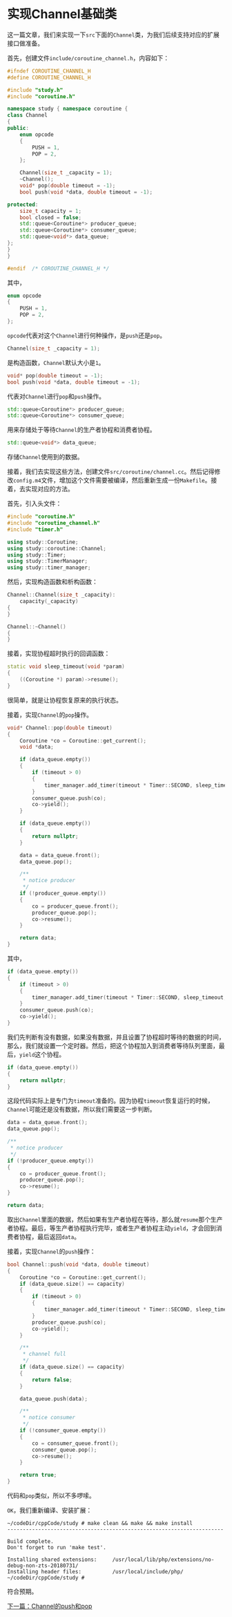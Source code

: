 # 实现Channel基础类

这一篇文章，我们来实现一下`src`下面的`Channel`类，为我们后续支持对应的扩展接口做准备。

首先，创建文件`include/coroutine_channel.h`，内容如下：

```cpp
#ifndef COROUTINE_CHANNEL_H
#define COROUTINE_CHANNEL_H

#include "study.h"
#include "coroutine.h"

namespace study { namespace coroutine {
class Channel
{
public:
    enum opcode
    {
        PUSH = 1,
        POP = 2,
    };

    Channel(size_t _capacity = 1);
    ~Channel();
    void* pop(double timeout = -1);
    bool push(void *data, double timeout = -1);

protected:
    size_t capacity = 1;
    bool closed = false;
    std::queue<Coroutine*> producer_queue;
    std::queue<Coroutine*> consumer_queue;
    std::queue<void*> data_queue;
};
}
}

#endif  /* COROUTINE_CHANNEL_H */
```

其中，

```cpp
enum opcode
{
    PUSH = 1,
    POP = 2,
};
```

`opcode`代表对这个`Channel`进行何种操作，是`push`还是`pop`。

```cpp
Channel(size_t _capacity = 1);
```

是构造函数，`Channel`默认大小是`1`。

```cpp
void* pop(double timeout = -1);
bool push(void *data, double timeout = -1);
```

代表对`Channel`进行`pop`和`push`操作。

```cpp
std::queue<Coroutine*> producer_queue;
std::queue<Coroutine*> consumer_queue;
```

用来存储处于等待`Channel`的生产者协程和消费者协程。

```cpp
std::queue<void*> data_queue;
```

存储`Channel`使用到的数据。

接着，我们去实现这些方法，创建文件`src/coroutine/channel.cc`。然后记得修改`config.m4`文件，增加这个文件需要被编译，然后重新生成一份`Makefile`。接着，去实现对应的方法。

首先，引入头文件：

```cpp
#include "coroutine.h"
#include "coroutine_channel.h"
#include "timer.h"

using study::Coroutine;
using study::coroutine::Channel;
using study::Timer;
using study::TimerManager;
using study::timer_manager;
```

然后，实现构造函数和析构函数：

```cpp
Channel::Channel(size_t _capacity):
    capacity(_capacity)
{
}

Channel::~Channel()
{
}
```

接着，实现协程超时执行的回调函数：

```cpp
static void sleep_timeout(void *param)
{
    ((Coroutine *) param)->resume();
}
```

很简单，就是让协程恢复原来的执行状态。

接着，实现`Channel`的`pop`操作。

```cpp
void* Channel::pop(double timeout)
{
    Coroutine *co = Coroutine::get_current();
    void *data;

    if (data_queue.empty())
    {
        if (timeout > 0)
        {
            timer_manager.add_timer(timeout * Timer::SECOND, sleep_timeout, (void*)co);
        }
        consumer_queue.push(co);
        co->yield();
    }

    if (data_queue.empty())
    {
        return nullptr;
    }

    data = data_queue.front();
    data_queue.pop();

    /**
     * notice producer
     */
    if (!producer_queue.empty())
    {
        co = producer_queue.front();
        producer_queue.pop();
        co->resume();
    }

    return data;
}
```

其中，

```cpp
if (data_queue.empty())
{
    if (timeout > 0)
    {
        timer_manager.add_timer(timeout * Timer::SECOND, sleep_timeout, (void*)co);
    }
    consumer_queue.push(co);
    co->yield();
}
```

我们先判断有没有数据，如果没有数据，并且设置了协程超时等待的数据的时间，那么，我们就设置一个定时器。然后，把这个协程加入到消费者等待队列里面，最后，`yield`这个协程。

```cpp
if (data_queue.empty())
{
    return nullptr;
}
```

这段代码实际上是专门为`timeout`准备的。因为协程`timeout`恢复运行的时候，`Channel`可能还是没有数据，所以我们需要这一步判断。

```cpp
data = data_queue.front();
data_queue.pop();

/**
 * notice producer
 */
if (!producer_queue.empty())
{
    co = producer_queue.front();
    producer_queue.pop();
    co->resume();
}

return data;
```

取出`Channel`里面的数据，然后如果有生产者协程在等待，那么就`resume`那个生产者协程。最后，等生产者协程执行完毕，或者生产者协程主动`yield`，才会回到消费者协程，最后返回`data`。

接着，实现`Channel`的`push`操作：

```cpp
bool Channel::push(void *data, double timeout)
{
    Coroutine *co = Coroutine::get_current();
    if (data_queue.size() == capacity)
    {
        if (timeout > 0)
        {
            timer_manager.add_timer(timeout * Timer::SECOND, sleep_timeout, (void*)co);
        }
        producer_queue.push(co);
        co->yield();
    }

    /**
     * channel full
     */
    if (data_queue.size() == capacity)
    {
        return false;
    }

    data_queue.push(data);

    /**
     * notice consumer
     */
    if (!consumer_queue.empty())
    {
        co = consumer_queue.front();
        consumer_queue.pop();
        co->resume();
    }

    return true;
}
```

代码和`pop`类似，所以不多啰嗦。

`OK`，我们重新编译、安装扩展：

```shell
~/codeDir/cppCode/study # make clean && make && make install
----------------------------------------------------------------------

Build complete.
Don't forget to run 'make test'.

Installing shared extensions:     /usr/local/lib/php/extensions/no-debug-non-zts-20180731/
Installing header files:          /usr/local/include/php/
~/codeDir/cppCode/study #
```

符合预期。

[下一篇：Channel的push和pop](./《PHP扩展开发》-协程-Channel的push和pop.md)

